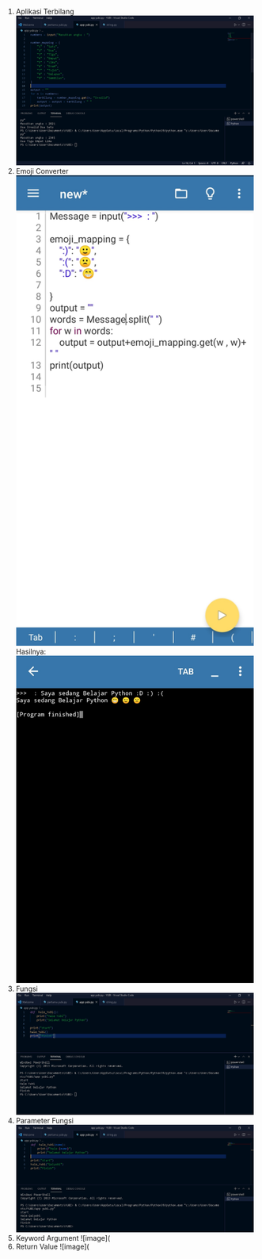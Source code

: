 1. Aplikasi Terbilang
![image](https://github.com/IsmedQalyubi/5.Pyton-5/blob/main/aplikasi%20terbilang.PNG) 
2. Emoji Converter
![image](https://github.com/IsmedQalyubi/5.Pyton-5/blob/main/IMG_20211110_103445.jpg) 
Hasilnya:
![image](https://github.com/IsmedQalyubi/5.Pyton-5/blob/main/IMG_20211110_103427.jpg) 
3. Fungsi
![image](https://github.com/IsmedQalyubi/5.Pyton-5/blob/main/fungsi.PNG) 
4. Parameter Fungsi
![image](https://github.com/IsmedQalyubi/5.Pyton-5/blob/main/parameter%20fungsi.PNG) 
5. Keyword Argument
![image](
6. Return Value
![image](
